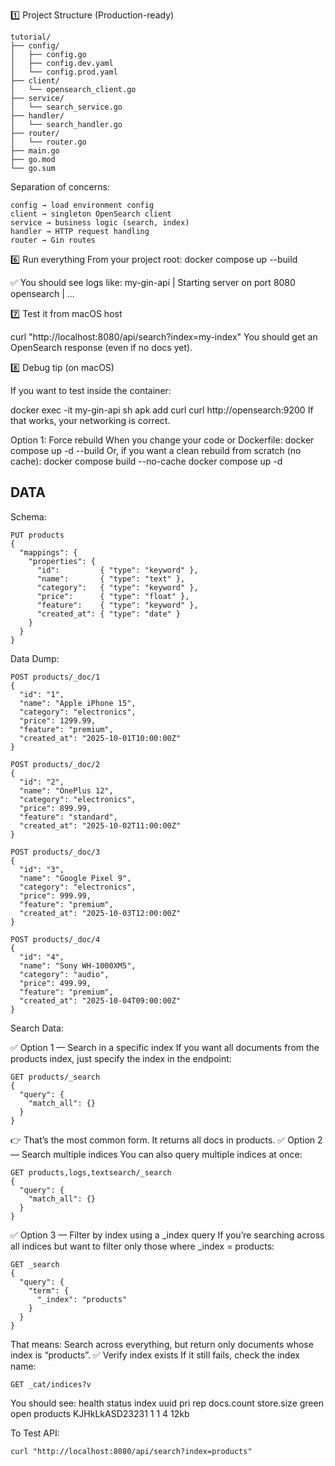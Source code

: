 1️⃣ Project Structure (Production-ready)

```
tutorial/
├── config/
│   ├── config.go
│   ├── config.dev.yaml
│   └── config.prod.yaml
├── client/
│   └── opensearch_client.go
├── service/
│   └── search_service.go
├── handler/
│   └── search_handler.go
├── router/
│   └── router.go
├── main.go
├── go.mod
└── go.sum
```

Separation of concerns:
```
config → load environment config
client → singleton OpenSearch client
service → business logic (search, index)
handler → HTTP request handling
router → Gin routes
```
6️⃣ Run everything
From your project root:
docker compose up --build

✅ You should see logs like:
my-gin-api  | Starting server on port 8080
opensearch  | ...

7️⃣ Test it from macOS host

curl "http://localhost:8080/api/search?index=my-index"
You should get an OpenSearch response (even if no docs yet).

8️⃣ Debug tip (on macOS)

If you want to test inside the container:

docker exec -it my-gin-api sh
apk add curl
curl http://opensearch:9200
If that works, your networking is correct.


Option 1: Force rebuild
When you change your code or Dockerfile:
docker compose up -d --build
Or, if you want a clean rebuild from scratch (no cache):
docker compose build --no-cache
docker compose up -d


## DATA

Schema:

```
PUT products
{
  "mappings": {
    "properties": {
      "id":         { "type": "keyword" },
      "name":       { "type": "text" },
      "category":   { "type": "keyword" },
      "price":      { "type": "float" },
      "feature":    { "type": "keyword" },
      "created_at": { "type": "date" }
    }
  }
}
```

Data Dump:

```
POST products/_doc/1
{
  "id": "1",
  "name": "Apple iPhone 15",
  "category": "electronics",
  "price": 1299.99,
  "feature": "premium",
  "created_at": "2025-10-01T10:00:00Z"
}

POST products/_doc/2
{
  "id": "2",
  "name": "OnePlus 12",
  "category": "electronics",
  "price": 899.99,
  "feature": "standard",
  "created_at": "2025-10-02T11:00:00Z"
}

POST products/_doc/3
{
  "id": "3",
  "name": "Google Pixel 9",
  "category": "electronics",
  "price": 999.99,
  "feature": "premium",
  "created_at": "2025-10-03T12:00:00Z"
}

POST products/_doc/4
{
  "id": "4",
  "name": "Sony WH-1000XM5",
  "category": "audio",
  "price": 499.99,
  "feature": "premium",
  "created_at": "2025-10-04T09:00:00Z"
}
```

Search Data:

✅ Option 1 — Search in a specific index
If you want all documents from the products index, just specify the index in the endpoint:
```
GET products/_search
{
  "query": {
    "match_all": {}
  }
}
```

👉 That’s the most common form.
It returns all docs in products.
✅ Option 2 — Search multiple indices
You can also query multiple indices at once:
```
GET products,logs,textsearch/_search
{
  "query": {
    "match_all": {}
  }
}
```

✅ Option 3 — Filter by index using a _index query
If you’re searching across all indices but want to filter only those where _index = products:
```
GET _search
{
  "query": {
    "term": {
      "_index": "products"
    }
  }
}
```
That means:
Search across everything, but return only documents whose index is “products”.
✅ Verify index exists
If it still fails, check the index name:
```
GET _cat/indices?v
```
You should see:
health status index     uuid                   pri rep docs.count store.size
green  open   products  KJHkLkASD23231         1   1   4          12kb

To Test API:
```
curl "http://localhost:8080/api/search?index=products"
```

